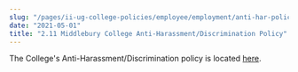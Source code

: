 ```yaml
---
slug: "/pages/ii-ug-college-policies/employee/employment/anti-har-policy"
date: "2021-05-01"
title: "2.11 Middlebury College Anti-Harassment/Discrimination Policy"
---
```


The College's Anti-Harassment/Discrimination policy is located [here](http://www.middlebury.edu/pages/misc/antiharassment).
